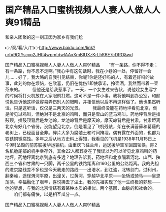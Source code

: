 # 国产精品入口蜜桃视频人人妻人人做人人爽91精品
和亲人团聚的这一刻正因为家乡有我们尬

👉/观/看/入/口👉http://www.baidu.com/link?url=9GtYscxq2JHtl4wpmtdwIAAxXmBlUXzKrLhK6E7cDRO&wd

国产精品入口蜜桃视频人人妻人人做人人爽91精品　　“有一条路，你不得不走；有一条路，你不忍不走啊。”我心中有这句话时，我在小巷的一处，停留好一会儿……
好了，我大略的自我引见结束，你呢?你是还好吗的人，有着还好吗的故事，此刻的你在烦恼，在欣喜，仍旧在忧伤?即使承诺，拎壶酒，我然而带着一壶茶来的。
　　但他还是给我惹事了。一天，一个女生过来告状，说他趁女生写字的时候将打火机放在人家眼前打燃。这可不是一件小事，我将他叫到办公室，和颜悦色告诉他这样做容易弄伤别人的眼睛，并相信他以后不再这样做了。他也果然听话。只是这听话，仅仅是三两天的光景。
　　我最终没能在药地坪看见北京，倒是听见过鸡叫，但绝对不是北京的鸡叫，而只是雪山的蓝马鸡叫。药地坪背后是擂鼓顶，擂鼓顶背后是龙池岭，龙池岭背后是摩天岭，摩天岭背后是甘肃，甘肃距离北京有好几个省份。没能望见北京，倒是看见了飞机残骸，架在长满苔藓和葛藤的老树上，已经面目全非。碎片大多为腐殖土和时间掩埋，偶有露在外面的，也都为铁锈铜锈腐蚀。多年之后从地方史料上得知，我看见的飞机是1938年11月15日上午9时坠毁的前苏联援华运输机，由重庆飞往兰州，运送援华空军回国轮换，除2名机舱尾部的机手幸存外，其余22人都葬身在了我误以为可以听见北京鸡叫的药地坪。药地坪离北京到底有多远？地理告诉我，药地坪和北京隔着河北、山西、陕西三个省和甘肃的一只脚，两千公里的铁路距离和160公里的公路距离。我的先祖的进京路线差不多也是今天我走的路线——出涪水，到江油，北转剑门，过利州，翻秦岭，途径渭河平原，出潼关，过黄河，穿越华北平原——坐轿或骑马——皇恩荡荡，幸福融化了艰辛，喜悦拂去了尘土，我的先祖实现了他一生终极的梦想——他的梦想，与我的北京情结有着某种本质的相似。两个基因，血脉的和社会的。
　　咱们都有痛快，以是相互瓜分一点。

国产精品入口蜜桃视频人人妻人人做人人爽91精品
